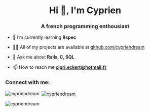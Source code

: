 <h1 align="center">Hi 👋, I'm Cyprien</h1>
<h3 align="center">A french programming enthousiast</h3>

- 🌱 I’m currently learning **Rspec**

- 👨‍💻 All of my projects are available at [github.com/cypriendream](github.com/cypriendream)

- 💬 Ask me about **Rails, C, SQL**

- 📫 How to reach me **cipri.eckert@hotmail.fr**

<h3 align="left">Connect with me:</h3>
<p align="left">
</p>

<p><img align="left" src="https://github-readme-stats.vercel.app/api/top-langs?username=cypriendream&show_icons=true&locale=en&layout=compact" alt="cypriendream" /></p>

<p>&nbsp;<img align="center" src="https://github-readme-stats.vercel.app/api?username=cypriendream&show_icons=true&locale=en" alt="cypriendream" /></p>

<p><img align="center" src="https://github-readme-streak-stats.herokuapp.com/?user=cypriendream&" alt="cypriendream" /></p>
